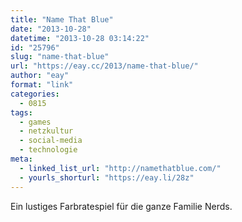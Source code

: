 ```yaml
---
title: "Name That Blue"
date: "2013-10-28"
datetime: "2013-10-28 03:14:22"
id: "25796"
slug: "name-that-blue"
url: "https://eay.cc/2013/name-that-blue/"
author: "eay"
format: "link"
categories:
  - 0815
tags:
  - games
  - netzkultur
  - social-media
  - technologie
meta:
  - linked_list_url: "http://namethatblue.com/"
  - yourls_shorturl: "https://eay.li/28z"
---
```


Ein lustiges Farbratespiel für die ganze Familie Nerds.
